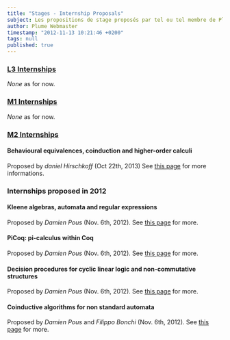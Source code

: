 ```yaml
---
title: "Stages - Internship Proposals"
subject: Les propositions de stage proposés par tel ou tel membre de Plume.
author: Plume Webmaster
timestamp: "2012-11-13 10:21:46 +0200"
tags: null
published: true
---
```


###  [L3 Internships][7]

_None_ as for now.

###  [M1 Internships][8]

_None_ as for now.

###  [M2 Internships][9]

#### Behavioural equivalences, coinduction and higher-order calculi                                                                                                   

Proposed by *daniel Hirschkoff* (Oct 22th, 2013)
See [this page](http://perso.ens-lyon.fr/daniel.hirschkoff/Stages/dh-bisim.pdf) for more informations.

### Internships proposed in 2012

#### Kleene algebras, automata and regular expressions

Proposed by *Damien Pous* (Nov. 6th, 2012).
See [this page][Damien Pous] for more.

#### PiCoq: pi-calculus within Coq

Proposed by *Damien Pous* (Nov. 6th, 2012).
See [this page][Damien Pous] for more.

#### Decision procedures for cyclic linear logic and non-commutative structures

Proposed by *Damien Pous* (Nov. 6th, 2012).
See [this page][Damien Pous] for more.

#### Coinductive algorithms for non standard automata

Proposed by *Damien Pous* and *Filippo Bonchi* (Nov. 6th, 2012).
See [this page][Damien Pous] for more.

[Damien Pous]: http://perso.ens-lyon.fr/damien.pous/stages.html

[7]: http://www.ens-lyon.fr/DI/stageL3
[8]: http://www.ens-lyon.fr/DI/stageM1
[9]: http://perso.ens-lyon.fr/laurent.lefevre/M2IF/StagesM2
[10]: http://perso.ens-lyon.fr/patrick.baillot/STAGES/2011/sujet1_2011.pdf
[11]: http://perso.ens-lyon.fr/daniel.hirschkoff/Stages/dhol-choco.pdf
[12]: http://perso.ens-lyon.fr/daniel.hirschkoff/Stages/dhds-compl.pdf
[13]: http://perso.ens-lyon.fr/daniel.hirschkoff/Stages/dhds-lambda.pdf